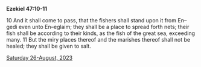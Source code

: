 **Ezekiel 47:10-11**

10 And it shall come to pass, that the fishers shall stand upon it from En–gedi even unto En–eglaim; they shall be a place to spread forth nets; their fish shall be according to their kinds, as the fish of the great sea, exceeding many. 11 But the miry places thereof and the marishes thereof shall not be healed; they shall be given to salt.

[Saturday 26-August, 2023](https://getbible.net/kjv/Ezekiel/47/10-11)
